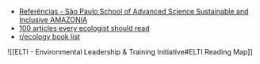 
- [Referências - São Paulo School of Advanced Science Sustainable and Inclusive AMAZONIA](https://spsas-amazonia.biota.org.br/pt/referencias/)
- [100 articles every ecologist should read](https://www-nature-com.proxy3.library.mcgill.ca/articles/s41559-017-0370-9)
- [r/ecology book list](https://www.reddit.com/r/ecology/wiki/books/#wiki_ecology_and_evolution)


![[ELTI - Environmental Leadership & Training Initiative#ELTI Reading Map]]

